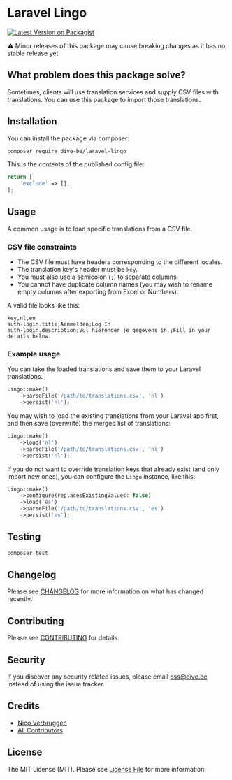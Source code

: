 # Laravel Lingo

[![Latest Version on Packagist](https://img.shields.io/packagist/v/dive-be/laravel-lingo.svg?style=flat-square)](https://packagist.org/packages/dive-be/laravel-lingo)

⚠️ Minor releases of this package may cause breaking changes as it has no stable release yet.

## What problem does this package solve?

Sometimes, clients will use translation services and supply CSV files with translations. You can use this package to import those translations.

## Installation

You can install the package via composer:

```bash
composer require dive-be/laravel-lingo
```

This is the contents of the published config file:

```php
return [
    'exclude' => [],
];
```

## Usage

A common usage is to load specific translations from a CSV file. 

### CSV file constraints

* The CSV file must have headers corresponding to the different locales.
* The translation key's header must be `key`.
* You must also use a semicolon (`;`) to separate columns.
* You cannot have duplicate column names (you may wish to rename empty columns after exporting from Excel or Numbers).

A valid file looks like this:

```csv
key,nl,en
auth-login.title;Aanmelden;Log In
auth-login.description;Vul hieronder je gegevens in.;Fill in your details below.
```

### Example usage

You can take the loaded translations and save them to your Laravel translations.

```php
Lingo::make()
    ->parseFile('/path/to/translations.csv', 'nl')
    ->persist('nl');
```

You may wish to load the existing translations from your Laravel app first, and then save (overwrite) the merged list of translations:

```php
Lingo::make()
    ->load('nl')
    ->parseFile('/path/to/translations.csv', 'nl')
    ->persist('nl');
```

If you do not want to override translation keys that already exist (and only import new ones), you can configure the `Lingo` instance, like this:

```php
Lingo::make()
    ->configure(replacesExistingValues: false)
    ->load('es')
    ->parseFile('/path/to/translations.csv', 'es')
    ->persist('es');
```

## Testing

```bash
composer test
```

## Changelog

Please see [CHANGELOG](CHANGELOG.md) for more information on what has changed recently.

## Contributing

Please see [CONTRIBUTING](CONTRIBUTING.md) for details.

## Security

If you discover any security related issues, please email oss@dive.be instead of using the issue tracker.

## Credits

- [Nico Verbruggen](https://github.com/dive-be)
- [All Contributors](../../contributors)

## License

The MIT License (MIT). Please see [License File](LICENSE.md) for more information.
